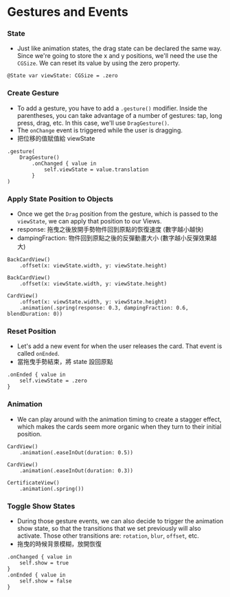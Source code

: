 # Gestures and Events

### State
- Just like animation states, the drag state can be declared the same way. Since we're going to store the x and y positions, we'll need the use the `CGSize`. We can reset its value by using the zero property.

```
@State var viewState: CGSize = .zero
```

### Create Gesture
- To add a gesture, you have to add a `.gesture()` modifier. Inside the parentheses, you can take advantage of a number of gestures: tap, long press, drag, etc. In this case, we'll use `DragGesture()`.
- The `onChange` event is triggered while the user is dragging.
- 把位移的值賦值給 viewState

```
.gesture(
    DragGesture()
        .onChanged { value in
            self.viewState = value.translation
        }
)
```

### Apply State Position to Objects
- Once we get the `Drag` position from the gesture, which is passed to the `viewState`, we can apply that position to our Views.
- response: 拖曳之後放開手勢物件回到原點的恢復速度 (數字越小越快)
- dampingFraction: 物件回到原點之後的反彈動畫大小 (數字越小反彈效果越大)

```
BackCardView()
    .offset(x: viewState.width, y: viewState.height)

BackCardView()
    .offset(x: viewState.width, y: viewState.height)

CardView()
    .offset(x: viewState.width, y: viewState.height)
    .animation(.spring(response: 0.3, dampingFraction: 0.6, blendDuration: 0))
```

### Reset Position
- Let's add a new event for when the user releases the card. That event is called `onEnded`.
- 當拖曳手勢結束，將 state 設回原點

```
.onEnded { value in
    self.viewState = .zero
}
```

### Animation
- We can play around with the animation timing to create a stagger effect, which makes the cards seem more organic when they turn to their initial position.

```
CardView()
    .animation(.easeInOut(duration: 0.5))

CardView()
    .animation(.easeInOut(duration: 0.3))

CertificateView()
    .animation(.spring())
```

### Toggle Show States
- During those gesture events, we can also decide to trigger the animation show state, so that the transitions that we set previously will also activate. Those other transitions are: `rotation`, `blur`, `offset`, etc.
- 拖曳的時候背景模糊，放開恢復

```
.onChanged { value in
    self.show = true
}
.onEnded { value in
    self.show = false
}
```
